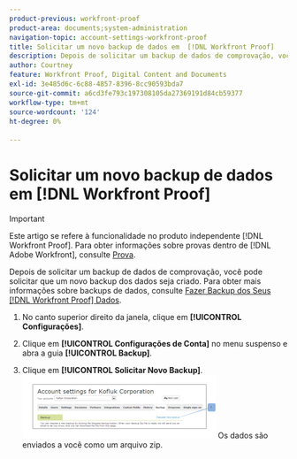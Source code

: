 ```yaml
---
product-previous: workfront-proof
product-area: documents;system-administration
navigation-topic: account-settings-workfront-proof
title: Solicitar um novo backup de dados em  [!DNL Workfront Proof]
description: Depois de solicitar um backup de dados de comprovação, você pode solicitar que um novo backup dos dados seja criado. Para obter mais informações sobre backups de dados, consulte Fazer Backup dos Dados do  [!DNL Workfront Proof] .
author: Courtney
feature: Workfront Proof, Digital Content and Documents
exl-id: 3e485d6c-6c88-4857-8396-8cc90593bda7
source-git-commit: a6cd3fe793c197308105da27369191d84cb59377
workflow-type: tm+mt
source-wordcount: '124'
ht-degree: 0%

---
```


# Solicitar um novo backup de dados em [!DNL Workfront Proof]

>[!IMPORTANT]
>
>Este artigo se refere à funcionalidade no produto independente [!DNL Workfront Proof]. Para obter informações sobre provas dentro de [!DNL Adobe Workfront], consulte [Prova](../../../review-and-approve-work/proofing/proofing.md).

Depois de solicitar um backup de dados de comprovação, você pode solicitar que um novo backup dos dados seja criado. Para obter mais informações sobre backups de dados, consulte [Fazer Backup dos Seus [!DNL Workfront Proof] Dados](../../../workfront-proof/wp-work-proofsfiles/organize-your-work/back-up-data.md).

1. No canto superior direito da janela, clique em **[!UICONTROL Configurações]**.
1. Clique em **[!UICONTROL Configurações de Conta]** no menu suspenso e abra a guia **[!UICONTROL Backup]**.

1. Clique em **[!UICONTROL Solicitar Novo Backup]**.
   ![Novo_backup.png](assets/new-backup-350x115.png)
Os dados são enviados a você como um arquivo zip.
